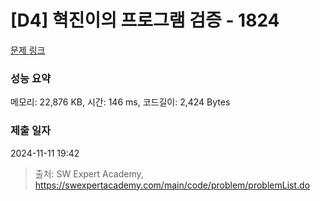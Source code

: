 # [D4] 혁진이의 프로그램 검증 - 1824 

[문제 링크](https://swexpertacademy.com/main/code/problem/problemDetail.do?contestProbId=AV4yLUiKDUoDFAUx) 

### 성능 요약

메모리: 22,876 KB, 시간: 146 ms, 코드길이: 2,424 Bytes

### 제출 일자

2024-11-11 19:42



> 출처: SW Expert Academy, https://swexpertacademy.com/main/code/problem/problemList.do